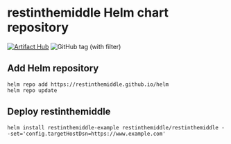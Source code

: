 # restinthemiddle Helm chart repository

[![Artifact Hub](https://img.shields.io/endpoint?url=https://artifacthub.io/badge/repository/restinthemiddle)](https://artifacthub.io/packages/search?repo=restinthemiddle)
![GitHub tag (with filter)](https://img.shields.io/github/v/tag/restinthemiddle/helm)

## Add Helm repository

```shell
helm repo add https://restinthemiddle.github.io/helm
helm repo update
```

## Deploy restinthemiddle

```shell
helm install restinthemiddle-example restinthemiddle/restinthemiddle --set='config.targetHostDsn=https://www.example.com'
```
